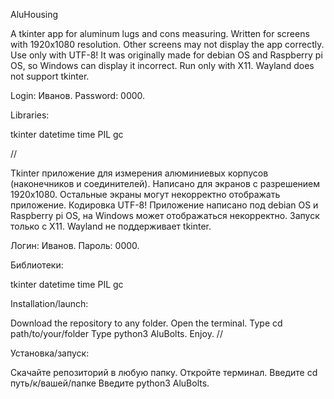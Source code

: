 AluHousing

A tkinter app for aluminum lugs and cons measuring. Written for screens with 1920x1080 resolution. Other screens may not display the app correctly. Use only with UTF-8! 
It was originally made for debian OS and Raspberry pi OS, so Windows can display it incorrect. Run only with X11. Wayland does not support tkinter. 

Login: Иванов. Password: 0000.

Libraries:

tkinter
datetime
time
PIL
gc

//

Tkinter приложение для измерения алюминиевых корпусов (наконечников и соединителей). Написано для экранов с разрешением 1920х1080. Остальные экраны могут некорректно отображать приложение. 
Кодировка UTF-8! Приложение написано под debian OS и Raspberry pi OS, на Windows может отображаться некорректно. Запуск только с X11. Wayland не поддерживает tkinter. 

Логин: Иванов. Пароль: 0000.

Библиотеки:

tkinter
datetime
time
PIL
gc

Installation/launch:

Download the repository to any folder.
Open the terminal.
Type cd path/to/your/folder
Type python3 AluBolts. Enjoy.
//

Установка/запуск:

Скачайте репозиторий в любую папку.
Откройте терминал.
Введите cd путь/к/вашей/папке
Введите python3 AluBolts.
